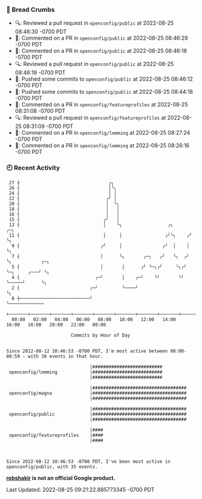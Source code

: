 ### 🍞 Bread Crumbs

 * 🔍: Reviewed a pull request in  `openconfig/public` at 2022-08-25 08:46:30 -0700 PDT
 * 💬: Commented on a PR in  `openconfig/public` at 2022-08-25 08:46:29 -0700 PDT
 * 💬: Commented on a PR in  `openconfig/public` at 2022-08-25 08:46:18 -0700 PDT
 * 🔍: Reviewed a pull request in  `openconfig/public` at 2022-08-25 08:46:19 -0700 PDT
 * 🚢: Pushed some commits to `openconfig/public` at 2022-08-25 08:46:12 -0700 PDT
 * 🚢: Pushed some commits to `openconfig/public` at 2022-08-25 08:44:18 -0700 PDT
 * 💬: Commented on a PR in  `openconfig/featureprofiles` at 2022-08-25 08:31:08 -0700 PDT
 * 🔍: Reviewed a pull request in  `openconfig/featureprofiles` at 2022-08-25 08:31:09 -0700 PDT
 * 💬: Commented on a PR in  `openconfig/lemming` at 2022-08-25 08:27:24 -0700 PDT
 * 💬: Commented on a PR in  `openconfig/lemming` at 2022-08-25 08:26:16 -0700 PDT

### 🕘 Recent Activity
```
 27 ┼                                 ╭╮
 26 ┤                                 │╰╮
 24 ┤                                 │ │
 22 ┤                                ╭╯ │
 20 ┤                                │  ╰╮
 18 ┤                                │   │
 16 ┤                                │   │
 15 ┤                               ╭╯   │
 13 ┤                               │    ╰╮                 ╭╮      ╭─╮
 11 ┤                               │     │                ╭╯╰╮    ╭╯ ╰╮
  9 ┤                              ╭╯     │               ╭╯  │    │   ╰╮
  7 ┤                              │      ╰╮       ╭─╮   ╭╯   ╰╮  ╭╯    ╰╮           ╭─╮
  5 ┤                              │       │      ╭╯ ╰─╮╭╯     ╰╮╭╯      ╰─╮     ╭───╯ ╰╮
  4 ┤                            ╭─╯       │    ╭─╯    ╰╯       ╰╯         ╰─────╯      ╰╮
  2 ┤                          ╭─╯         ╰────╯                                        ╰╮
  0 ┼──────────────────────────╯                                                          ╰─────────────
    +───────+───────+───────+───────+───────+───────+───────+───────+───────+───────+───────+───────+────
  00:00   02:00   04:00   06:00   08:00   10:00   12:00   14:00   16:00   18:00   20:00   22:00   00:00   

						Commits by Hour of Day


Since 2022-08-12 10:46:53 -0700 PDT, I'm most active between 08:00-08:59 - with 30 events in that hour.

```



```
                               |##########################
 openconfig/lemming            |##########################
                               |##########################

                               |###################################
 openconfig/magna              |###################################
                               |###################################

                               |###################################
 openconfig/public             |###################################
                               |###################################

                               |####
 openconfig/featureprofiles    |####
                               |####



Since 2022-08-12 10:46:53 -0700 PDT, I've been most active in openconfig/public, with 35 events.

```
**[robshakir](mailto:robjs@google.com) is not an official Google product.**  


Last Updated: 2022-08-25 09:21:22.885773345 -0700 PDT
